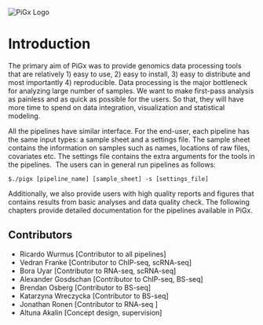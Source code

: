 

![PiGx Logo](http://bioinformatics.mdc-berlin.de/pigx/images/logo.svg)

# Introduction
The primary aim of PiGx was to provide genomics data processing tools that are relatively 1) easy to use, 2) easy to install, 3) easy to distribute and most importantly 4) reproducible. Data processing is the major bottleneck for analyzing large number of samples. We want to make first-pass analysis as painless and as quick as possible for the users. So that, they will have more time to spend on data integration, visualization and statistical modeling.

All the pipelines have similar interface. For the end-user, each pipeline has the same input types: a sample sheet and a settings file. The sample sheet contains the information on samples such as names, locations of raw files, covariates etc. The settings file contains the extra arguments for the tools in the pipelines.  The users can in general run pipelines as follows: 

```
$./pigx [pipeline_name] [sample_sheet] -s [settings_file]
```

Additionally, we also provide users with high quality reports and figures that contains results from basic analyses and data quality check. The following chapters provide detailed documentation for the pipelines available in PiGx.



## Contributors

- Ricardo Wurmus [Contributor to all pipelines]
- Vedran Franke [Contributor to ChIP-seq, scRNA-seq]
- Bora Uyar [Contributor to RNA-seq, scRNA-seq]
- Alexander Gosdschan [Contributor to ChIP-seq, BS-seq]
- Brendan Osberg [Contributor to BS-seq]
- Katarzyna Wreczycka [Contributor to BS-seq]
- Jonathan Ronen [Contributor to RNA-seq ]
- Altuna Akalin [Concept design, supervision]
